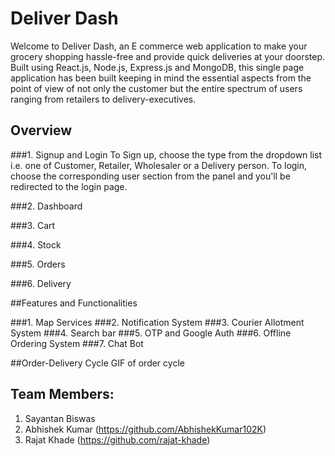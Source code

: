 # Deliver Dash
Welcome to Deliver Dash, an E commerce web application to make your grocery shopping hassle-free and provide quick deliveries at your doorstep. Built using React.js, 
Node.js, Express.js and MongoDB, this single page application has been built keeping in mind the essential aspects from the point of view of not only the customer but 
the entire spectrum of users ranging from retailers to delivery-executives.

## Overview
###1. Signup and Login
To Sign up, choose the type from the dropdown list i.e. one of Customer, Retailer, Wholesaler or a Delivery person. 
To login, choose the corresponding user section from the panel and you'll be redirected to the login page.


###2. Dashboard

 

###3. Cart 


###4. Stock


###5. Orders 


###6. Delivery






##Features and Functionalities

###1. Map Services
###2. Notification System
###3. Courier Allotment System
###4. Search bar
###5. OTP and Google Auth
###6. Offline Ordering System
###7. Chat Bot



##Order-Delivery Cycle
  GIF of order cycle



## Team Members:
1. Sayantan Biswas
2. Abhishek Kumar (https://github.com/AbhishekKumar102K)
3. Rajat Khade (https://github.com/rajat-khade)
